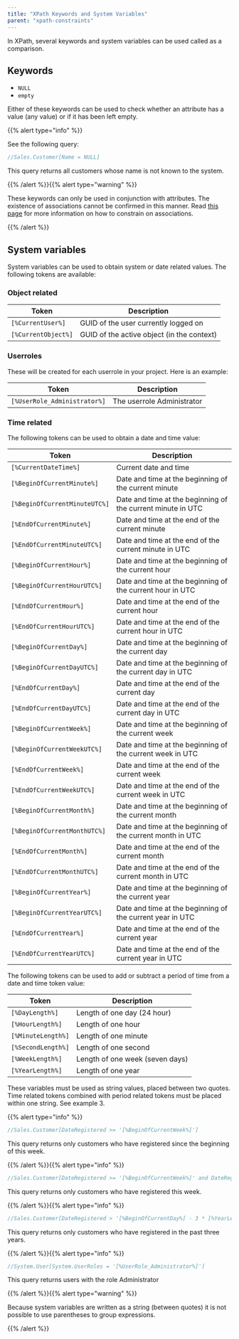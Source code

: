 ```yaml
---
title: "XPath Keywords and System Variables"
parent: "xpath-constraints"
---
```



In XPath, several keywords and system variables can be used called as a comparison.

## Keywords

*   `NULL`
*   `empty`

Either of these keywords can be used to check whether an attribute has a value (any value) or if it has been left empty.

{{% alert type="info" %}}

See the following query:

```java
//Sales.Customer[Name = NULL]
```

This query returns all customers whose name is not known to the system.

{{% /alert %}}{{% alert type="warning" %}}

These keywords can only be used in conjunction with attributes. The existence of associations cannot be confirmed in this manner. Read [this page](xpath-constraints) for more information on how to constrain on associations.

{{% /alert %}}

## System variables

System variables can be used to obtain system or date related values. The following tokens are available:

### Object related

| Token | Description |
| --- | --- |
| `[%CurrentUser%]` | GUID of the user currently logged on |
| `[%CurrentObject%]` | GUID of the active object (in the context) |

### Userroles

These will be created for each userrole in your project. Here is an example:

| Token | Description |
| --- | --- |
| `[%UserRole_Administrator%]` | The userrole Administrator |

### Time related

The following tokens can be used to obtain a date and time value:

| Token | Description |
| --- | --- |
| `[%CurrentDateTime%]` | Current date and time |
| `[%BeginOfCurrentMinute%]` | Date and time at the beginning of the current minute |
| `[%BeginOfCurrentMinuteUTC%]` | Date and time at the beginning of the current minute in UTC|
| `[%EndOfCurrentMinute%]` | Date and time at the end of the current minute |
| `[%EndOfCurrentMinuteUTC%]` | Date and time at the end of the current minute in UTC|
| `[%BeginOfCurrentHour%]` | Date and time at the beginning of the current hour |
| `[%BeginOfCurrentHourUTC%]` | Date and time at the beginning of the current hour in UTC |
| `[%EndOfCurrentHour%]` | Date and time at the end of the current hour |
| `[%EndOfCurrentHourUTC%]` | Date and time at the end of the current hour in UTC|
| `[%BeginOfCurrentDay%]` | Date and time at the beginning of the current day |
| `[%BeginOfCurrentDayUTC%]` | Date and time at the beginning of the current day in UTC |
| `[%EndOfCurrentDay%]` | Date and time at the end of the current day |
| `[%EndOfCurrentDayUTC%]` | Date and time at the end of the current day in UTC|
| `[%BeginOfCurrentWeek%]` | Date and time at the beginning of the current week |
| `[%BeginOfCurrentWeekUTC%]` | Date and time at the beginning of the current week in UTC|
| `[%EndOfCurrentWeek%]` | Date and time at the end of the current week |
| `[%EndOfCurrentWeekUTC%]` | Date and time at the end of the current week in UTC|
| `[%BeginOfCurrentMonth%]` | Date and time at the beginning of the current month |
| `[%BeginOfCurrentMonthUTC%]` | Date and time at the beginning of the current month in UTC|
| `[%EndOfCurrentMonth%]` | Date and time at the end of the current month |
| `[%EndOfCurrentMonthUTC%]` | Date and time at the end of the current month in UTC|
| `[%BeginOfCurrentYear%]` | Date and time at the beginning of the current year |
| `[%BeginOfCurrentYearUTC%]` | Date and time at the beginning of the current year in UTC|
| `[%EndOfCurrentYear%]` | Date and time at the end of the current year |
| `[%EndOfCurrentYearUTC%]` | Date and time at the end of the current year in UTC |

The following tokens can be used to add or subtract a period of time from a date and time token value:

| Token | Description |
| --- | --- |
| `[%DayLength%]` | Length of one day (24 hour) |
| `[%HourLength%]` | Length of one hour |
| `[%MinuteLength%]` | Length of one minute |
| `[%SecondLength%]` | Length of one second |
| `[%WeekLength%]` | Length of one week (seven days) |
| `[%YearLength%]` | Length of one year |

These variables must be used as string values, placed between two quotes. Time related tokens combined with period related tokens must be placed within one string. See example 3.

{{% alert type="info" %}}

```java
//Sales.Customer[DateRegistered >= '[%BeginOfCurrentWeek%]']
```

This query returns only customers who have registered since the beginning of this week.

{{% /alert %}}{{% alert type="info" %}}

```java
//Sales.Customer[DateRegistered >= '[%BeginOfCurrentWeek%]' and DateRegistered < '[%EndOfCurrentWeek%]']
```

This query returns only customers who have registered this week.

{{% /alert %}}{{% alert type="info" %}}

```java
//Sales.Customer[DateRegistered > '[%BeginOfCurrentDay%] - 3 * [%YearLength%]']
```

This query returns only customers who have registered in the past three years.

{{% /alert %}}{{% alert type="info" %}}

```java
//System.User[System.UserRoles = '[%UserRole_Administrator%]']
```

This query returns users with the role Administrator

{{% /alert %}}{{% alert type="warning" %}}

Because system variables are written as a string (between quotes) it is not possible to use parentheses to group expressions.

{{% /alert %}}
